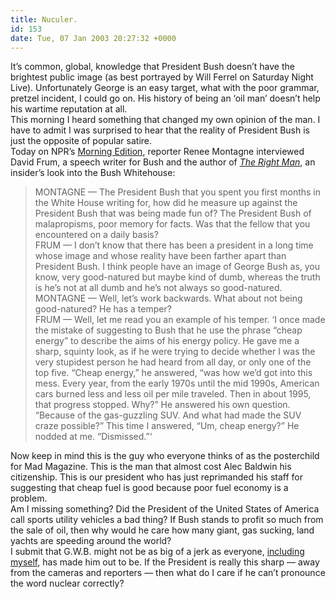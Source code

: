 ```yaml
---
title: Nuculer.
id: 153
date: Tue, 07 Jan 2003 20:27:32 +0000
---
```


It’s common, global, knowledge that President Bush doesn’t have the brightest public image (as best portrayed by Will Ferrel on Saturday Night Live). Unfortunately George is an easy target, what with the poor grammar, pretzel incident, I could go on. His history of being an ‘oil man’ doesn’t help his wartime reputation at all.  
 This morning I heard something that changed my own opinion of the man. I have to admit I was surprised to hear that the reality of President Bush is just the opposite of popular satire.  
 Today on NPR’s [Morning Edition](http://discover.npr.org/rundowns/rundown.jhtml?prgId=3&prgDate=current), reporter Renee Montagne interviewed David Frum, a speech writer for Bush and the author of [*The Right Man*](http://www.amazon.com/exec/obidos/tg/detail/-/0375509038/qid=1041998007/sr=8-1/ref=sr_8_1/103-0977848-1156645?v=glance&s=books&n=507846), an insider’s look into the Bush Whitehouse:

> <span class="caps">MONTAGNE</span> — The President Bush that you spent you first months in the White House writing for, how did he measure up against the President Bush that was being made fun of? The President Bush of malapropisms, poor memory for facts. Was that the fellow that you encountered on a daily basis?  
> <span class="caps">FRUM</span> — I don’t know that there has been a president in a long time whose image and whose reality have been farther apart than President Bush. I think people have an image of George Bush as, you know, very good-natured but maybe kind of dumb, whereas the truth is he’s not at all dumb and he’s not always so good-natured.  
> <span class="caps">MONTAGNE</span> — Well, let’s work backwards. What about not being good-natured? He has a temper?  
> <span class="caps">FRUM</span> — Well, let me read you an example of his temper. ‘I once made the mistake of suggesting to Bush that he use the phrase “cheap energy” to describe the aims of his energy policy. He gave me a sharp, squinty look, as if he were trying to decide whether I was the very stupidest person he had heard from all day, or only one of the top five. “Cheap energy,” he answered, “was how we’d got into this mess. Every year, from the early 1970s until the mid 1990s, American cars burned less and less oil per mile traveled. Then in about 1995, that progress stopped. Why?” He answered his own question. “Because of the gas-guzzling SUV. And what had made the SUV craze possible?” This time I answered, “Um, cheap energy?” He nodded at me. “Dismissed.”‘

Now keep in mind this is the guy who everyone thinks of as the posterchild for Mad Magazine. This is the man that almost cost Alec Baldwin his citizenship. This is our president who has just reprimanded his staff for suggesting that cheap fuel is good because poor fuel economy is a problem.  
 Am I missing something? Did the President of the United States of America call sports utility vehicles a bad thing? If Bush stands to profit so much from the sale of oil, then why would he care how many giant, gas sucking, land yachts are speeding around the world?  
 I submit that G.W.B. might not be as big of a jerk as everyone, [including myself](http://www.gregstorey.com/airbag/archives/000194.shtml), has made him out to be. If the President is really this sharp — away from the cameras and reporters — then what do I care if he can’t pronounce the word nuclear correctly?


